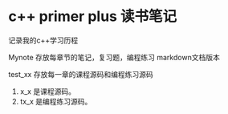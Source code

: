 # c++ primer plus 读书笔记

记录我的c++学习历程

Mynote 存放每章节的笔记，复习题，编程练习 markdown文档版本

test_xx 存放每一章的课程源码和编程练习源码
1. x_x 是课程源码。
2. tx_x 是编程练习源码。


